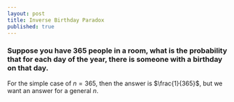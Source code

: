 ```yaml
---
layout: post
title: Inverse Birthday Paradox
published: true
---
```


<script src='https://cdnjs.cloudflare.com/ajax/libs/mathjax/2.7.5/MathJax.js?config=TeX-MML-AM_CHTML' async></script>
<script type="text/x-mathjax-config">
MathJax.Hub.Config({
tex2jax: {inlineMath: [['$','$'], ['\\(','\\)']]}
});
</script>

### Suppose you have 365 people in a room, what is the probability that for each day of the year, there is someone with a birthday on that day. 

For the simple case of $n=365$, then the answer is $\frac{1}{365}$, but we want an answer for a general $n$. 